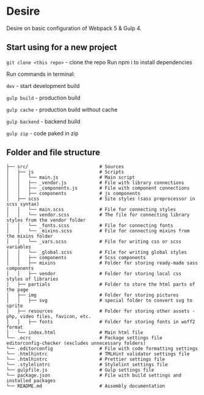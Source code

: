 # Desire
Desire on basic configuration of Webpack 5 & Gulp 4.

## Start using for a new project
`git clone <this repo>` - clone the repo
Run npm i to install dependencies

Run commands in terminal:

`dev` - start development build

`gulp build` - production build

`gulp cache` - production build without cache

`gulp backend` - backend build

`gulp zip` - code paked in zip

## Folder and file structure

```
├── src/                          # Sources
│   ├── js                        # Scripts
│   │   └── main.js               # Main script
│   │   ├── _vendor.js            # File with library connections
│   │   ├── _components.js        # File with component connections
│   │   ├── components            # js components
│   ├── scss                      # Site styles (sass preprocessor in scss syntax)
│   │   └── main.scss             # File for connecting styles
│   │   └── vendor.scss           # The file for connecting library styles from the vendor folder
│   │   └── _fonts.scss           # File for connecting fonts 
│   │   └── _mixins.scss          # File for connecting mixins from the mixins folder
│   │   └── _vars.scss            # File for writing css or scss variables
│   │   └── _global.scss          # File for writing global styles
│   │   ├── components            # Scss components
│   │   ├── mixins                # Folder for storing ready-made sass components
│   │   ├── vendor                # Folder for storing local css styles of libraries
│   ├── partials                  # Folder to store the html parts of the page
│   ├── img                       # Folder for storing pictures
│   │   ├── svg                   # special folder to convert svg to sprite
│   ├── resources                 # Folder for storing other assets - php, video files, favicon, etc.
│   │   ├── fonts                 # Folder for storing fonts in woff2 format
│   └── index.html                # Main html file
└── .ecrc                         # Package settings file editorconfig-checker (excludes unnecessary folders)
└── .editorconfig                 # File with code formatting settings
└── .htmlhintrc					  #	TMLHint validator settings file
└── .htmlhintrc					  #	Prettier settings file 
└── .stylelintrc                  # Stylelint settings file
└── gulpfile.js                   # Gulp settings file
└── package.json                  # File with build settings and installed packages
└── README.md                     # Assembly documentation
